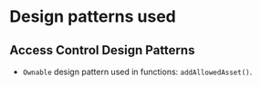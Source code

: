 # Design patterns used

## Access Control Design Patterns

- `Ownable` design pattern used in functions: `addAllowedAsset()`.